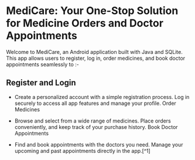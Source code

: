 # MediCare: Your One-Stop Solution for Medicine Orders and Doctor Appointments
Welcome to MediCare, an Android application built with Java and SQLite. This app allows users to register, log in, order medicines, and book doctor appointments seamlessly to :-
## Register and Login

- Create a personalized account with a simple registration process.
Log in securely to access all app features and manage your profile.
Order Medicines

- Browse and select from a wide range of medicines.
Place orders conveniently, and keep track of your purchase history.
Book Doctor Appointments

- Find and book appointments with the doctors you need.
Manage your upcoming and past appointments directly in the app.[^1]

